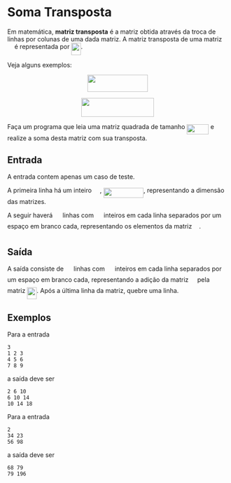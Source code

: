 # Soma Transposta

Em matemática, **matriz transposta** é a matriz obtida através da
troca de linhas por colunas de uma dada matriz. A matriz transposta
de uma matriz <img src="https://cdn.rawgit.com/alessandrojean/POO-2018.2/cbb74a04/master/classes/laboratory/2018.06.08/extra/soma-transposta/svgs/53d147e7f3fe6e47ee05b88b166bd3f6.svg?invert_in_darkmode" align=middle width=12.328800000000005pt height=22.46574pt/> é representada por <img src="https://cdn.rawgit.com/alessandrojean/POO-2018.2/cbb74a04/master/classes/laboratory/2018.06.08/extra/soma-transposta/svgs/99f7812af37ee7004df7177a1e821ec5.svg?invert_in_darkmode" align=middle width=21.862500000000004pt height=27.656969999999987pt/>.

Veja alguns exemplos:

<p align="center"><img src="https://cdn.rawgit.com/alessandrojean/POO-2018.2/cbb74a04/master/classes/laboratory/2018.06.08/extra/soma-transposta/svgs/c764688ca8000794d79688a9f589a558.svg?invert_in_darkmode" align=middle width=137.296335pt height=39.45249pt/></p>

<p align="center"><img src="https://cdn.rawgit.com/alessandrojean/POO-2018.2/cbb74a04/master/classes/laboratory/2018.06.08/extra/soma-transposta/svgs/efe947538344aab7a956ae30d6058ac4.svg?invert_in_darkmode" align=middle width=165.60719999999998pt height=43.251615pt/></p>

Faça um programa que leia uma matriz quadrada de tamanho <img src="https://cdn.rawgit.com/alessandrojean/POO-2018.2/cbb74a04/master/classes/laboratory/2018.06.08/extra/soma-transposta/svgs/a964749a6b635295960fe89162eda4de.svg?invert_in_darkmode" align=middle width=50.091195pt height=22.46574pt/> 
e realize a soma desta matriz com sua transposta.

## Entrada

A entrada contem apenas um caso de teste.

A primeira linha há um inteiro <img src="https://cdn.rawgit.com/alessandrojean/POO-2018.2/cbb74a04/master/classes/laboratory/2018.06.08/extra/soma-transposta/svgs/f9c4988898e7f532b9f826a75014ed3c.svg?invert_in_darkmode" align=middle width=14.999985000000004pt height=22.46574pt/>, <img src="https://cdn.rawgit.com/alessandrojean/POO-2018.2/cbb74a04/master/classes/laboratory/2018.06.08/extra/soma-transposta/svgs/086ffa642ea3ceb92535d0d050e5b5cc.svg?invert_in_darkmode" align=middle width=91.712115pt height=22.46574pt/>, representando
a dimensão das matrizes.

A seguir haverá <img src="https://cdn.rawgit.com/alessandrojean/POO-2018.2/cbb74a04/master/classes/laboratory/2018.06.08/extra/soma-transposta/svgs/f9c4988898e7f532b9f826a75014ed3c.svg?invert_in_darkmode" align=middle width=14.999985000000004pt height=22.46574pt/> linhas com <img src="https://cdn.rawgit.com/alessandrojean/POO-2018.2/cbb74a04/master/classes/laboratory/2018.06.08/extra/soma-transposta/svgs/f9c4988898e7f532b9f826a75014ed3c.svg?invert_in_darkmode" align=middle width=14.999985000000004pt height=22.46574pt/> inteiros em cada linha
separados por um espaço em branco cada, representando 
os elementos da matriz <img src="https://cdn.rawgit.com/alessandrojean/POO-2018.2/cbb74a04/master/classes/laboratory/2018.06.08/extra/soma-transposta/svgs/53d147e7f3fe6e47ee05b88b166bd3f6.svg?invert_in_darkmode" align=middle width=12.328800000000005pt height=22.46574pt/>.

## Saída

A saída consiste de <img src="https://cdn.rawgit.com/alessandrojean/POO-2018.2/cbb74a04/master/classes/laboratory/2018.06.08/extra/soma-transposta/svgs/f9c4988898e7f532b9f826a75014ed3c.svg?invert_in_darkmode" align=middle width=14.999985000000004pt height=22.46574pt/> linhas com <img src="https://cdn.rawgit.com/alessandrojean/POO-2018.2/cbb74a04/master/classes/laboratory/2018.06.08/extra/soma-transposta/svgs/f9c4988898e7f532b9f826a75014ed3c.svg?invert_in_darkmode" align=middle width=14.999985000000004pt height=22.46574pt/> inteiros em cada linha separados
por um espaço em branco cada, representando a adição da matriz <img src="https://cdn.rawgit.com/alessandrojean/POO-2018.2/cbb74a04/master/classes/laboratory/2018.06.08/extra/soma-transposta/svgs/53d147e7f3fe6e47ee05b88b166bd3f6.svg?invert_in_darkmode" align=middle width=12.328800000000005pt height=22.46574pt/>
pela matriz <img src="https://cdn.rawgit.com/alessandrojean/POO-2018.2/cbb74a04/master/classes/laboratory/2018.06.08/extra/soma-transposta/svgs/99f7812af37ee7004df7177a1e821ec5.svg?invert_in_darkmode" align=middle width=21.862500000000004pt height=27.656969999999987pt/>. Após a última linha da matriz, quebre uma linha.

## Exemplos

Para a entrada

    3
    1 2 3
    4 5 6
    7 8 9

a saída deve ser

    2 6 10
    6 10 14
    10 14 18

Para a entrada

    2
    34 23
    56 98

a saída deve ser

    68 79
    79 196